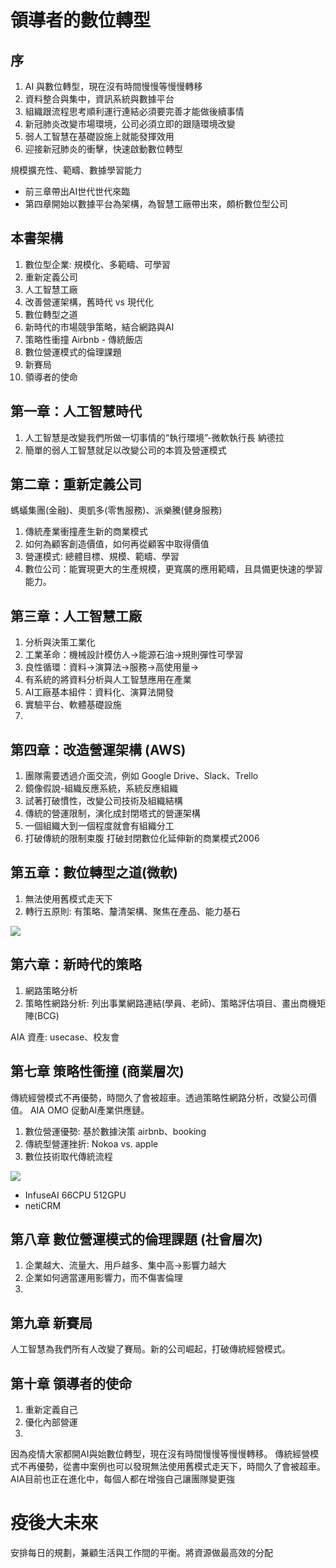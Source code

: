 # 領導者的數位轉型
## 序
1. AI 與數位轉型，現在沒有時間慢慢等慢慢轉移
2. 資料整合與集中，資訊系統與數據平台
3. 組織跟流程思考順利運行連結必須要完善才能做後續事情
4. 新冠肺炎改變市場環境，公司必須立即的跟隨環境改變
5. 弱人工智慧在基礎設施上就能發揮效用
6. 迎接新冠肺炎的衝擊，快速啟動數位轉型

規模擴充性、範疇、數據學習能力

- 前三章帶出AI世代世代來臨
- 第四章開始以數據平台為架構，為智慧工廠帶出來，頗析數位型公司

## 本書架構
1. 數位型企業: 規模化、多範疇、可學習
2. 重新定義公司
3. 人工智慧工廠
4. 改善營運架構，舊時代 vs 現代化
5. 數位轉型之道
6. 新時代的市場競爭策略，結合網路與AI
7. 策略性衝撞 Airbnb - 傳統飯店
8. 數位營運模式的倫理課題
9. 新賽局
10. 領導者的使命

## 第一章：人工智慧時代
1. 人工智慧是改變我們所做一切事情的“執行環境”-微軟執行長 納德拉
2. 簡單的弱人工智慧就足以改變公司的本質及營運模式

## 第二章：重新定義公司
螞蟻集團(金融)、奧凱多(零售服務)、派樂騰(健身服務)
1. 傳統產業衝撞產生新的商業模式
2. 如何為顧客創造價值，如何再從顧客中取得價值
3. 營運模式: 總體目標、規模、範疇、學習
4. 數位公司：能實現更大的生產規模，更寬廣的應用範疇，且具備更快速的學習能力。

## 第三章：人工智慧工廠
1. 分析與決策工業化
2. 工業革命：機械設計模仿人->能源石油->規則彈性可學習
3. 良性循環：資料->演算法->服務->高使用量->
4. 有系統的將資料分析與人工智慧應用在產業
5. AI工廠基本組件：資料化、演算法開發
6. 實驗平台、軟體基礎設施
7. 

## 第四章：改造營運架構 (AWS)
1. 團隊需要透過介面交流，例如 Google Drive、Slack、Trello
2. 鏡像假說-組織反應系統，系統反應組織
3. 試著打破慣性，改變公司技術及組織結構
4. 傳統的營運限制，演化成封閉塔式的營運架構
5. 一個組織大到一個程度就會有組織分工
6. 打破傳統的限制束腹 打破封閉數位化延伸新的商業模式2006

## 第五章：數位轉型之道(微軟)
1. 無法使用舊模式走天下
2. 轉行五原則: 有策略、釐清架構、聚焦在產品、能力基石

![](https://i.imgur.com/LCA7llW.png)

## 第六章：新時代的策略
1. 網路策略分析
2. 策略性網路分析: 列出事業網路連結(學員、老師)、策略評估項目、畫出商機矩陣(BCG)

AIA 資產: usecase、校友會

## 第七章 策略性衝撞 (商業層次)
傳統經營模式不再優勢，時間久了會被超車。透過策略性網路分析，改變公司價值。 AIA OMO 促動AI產業供應鏈。
1. 數位營運優勢: 基於數據決策 airbnb、booking
2. 傳統型營運挫折: Nokoa vs. apple
3. 數位技術取代傳統流程

![](https://i.imgur.com/8HwWI0z.jpg)

- InfuseAI 66CPU 512GPU
- netiCRM

## 第八章 數位營運模式的倫理課題 (社會層次)
1. 企業越大、流量大、用戶越多、集中高->影響力越大
2. 企業如何適當運用影響力，而不傷害倫理
3. 

## 第九章 新賽局
人工智慧為我們所有人改變了賽局。新的公司崛起，打破傳統經營模式。

## 第十章 領導者的使命
1. 重新定義自己
2. 優化內部營運
3. 


因為疫情大家都開AI與始數位轉型，現在沒有時間慢慢等慢慢轉移。
傳統經營模式不再優勢，從書中案例也可以發現無法使用舊模式走天下，時間久了會被超車。
AIA目前也正在進化中，每個人都在增強自己讓團隊變更強


# 疫後大未來
安排每日的規劃，兼顧生活與工作間的平衡。將資源做最高效的分配
## 